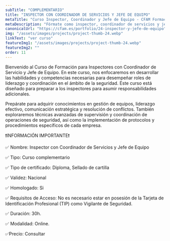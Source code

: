 ```yaml
---
subTitle: "COMPLEMENTARIO" 
title: "INSPECTOR CON COORDINADOR DE SERVICIOS Y JEFE DE EQUIPO"
metaTitle: "Curso Inspector, Coordinador y Jefe de Equipo - CFAM Formación"
metaDescription: "Fórmate como inspector, coordinador de servicios y jefe de equipo en CFAM Formación. Liderazgo y gestión en seguridad privada."
canonicalUrl: "https://cfam.es/portfolio/24-inspector-y-jefe-de-equipo"
img: "/assets/images/projects/project-thumb-24.webp"
linkText: "ver curso"
featureImg1: "/assets/images/projects/project-thumb-24.webp"
featureImg2: ""
order: 11
---
```

Bienvenido al Curso de Formación para Inspectores con Coordinador de Servicio y Jefe de Equipo. En este curso, nos 
enfocaremos en desarrollar las habilidades y competencias necesarias para desempeñar roles de liderazgo y coordinación 
en el ámbito de la seguridad. Este curso está diseñado para preparar a los inspectores para asumir responsabilidades adicionales.

Prepárate para adquirir conocimientos en gestión de equipos, liderazgo efectivo, comunicación estratégica y resolución 
de conflictos. También exploraremos técnicas avanzadas de supervisión y coordinación de operaciones de seguridad, así 
como la implementación de protocolos y procedimientos específicos de cada empresa.

❗️INFORMACIÓN IMPORTANTE❗️

✅ Nombre: Inspector con Coordinador de Servicios y Jefe de Equipo

✅ Tipo: Curso complementario

✅ Tipo de certificado: Diploma, Sellado de cartilla

✅ Validez: Nacional

✅ Homologado: Si

✅ Requisitos de Acceso: No es necesario estar en posesión de la Tarjeta de Identificación Profesional (TIP) como Vigilante de Seguridad.

✅ Duración: 30h.

✅ Modalidad: Online.

✅Precio: Consultar